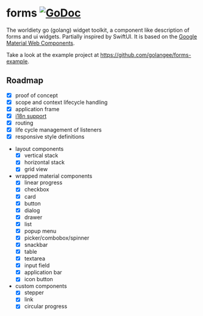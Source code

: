 # forms [![GoDoc](https://godoc.org/github.com/golangee/forms?status.svg)](http://godoc.org/github.com/golangee/forms)
The worldiety go (golang) widget toolkit, a component like description of forms and ui widgets. Partially inspired
by SwiftUI. It is based on the [Google Material Web Components](https://material.io/develop/web/).

Take a look at the example project at https://github.com/golangee/forms-example.

## Roadmap
* [x] proof of concept
* [x] scope and context lifecycle handling
* [x] application frame
* [x] [i18n support](https://github.com/golangee/i18n)
* [x] routing
* [x] life cycle management of listeners
* [x] responsive style definitions
* layout components
  * [x] vertical stack
  * [x] horizontal stack
  * [x] grid view
* wrapped material components
  * [x] linear progress
  * [x] checkbox
  * [x] card
  * [x] button
  * [x] dialog
  * [x] drawer
  * [x] list
  * [x] popup menu
  * [x] picker/combobox/spinner
  * [x] snackbar
  * [x] table
  * [x] textarea
  * [x] input field
  * [x] application bar
  * [x] icon button
* custom components
  * [x] stepper
  * [x] link
  * [x] circular progress
